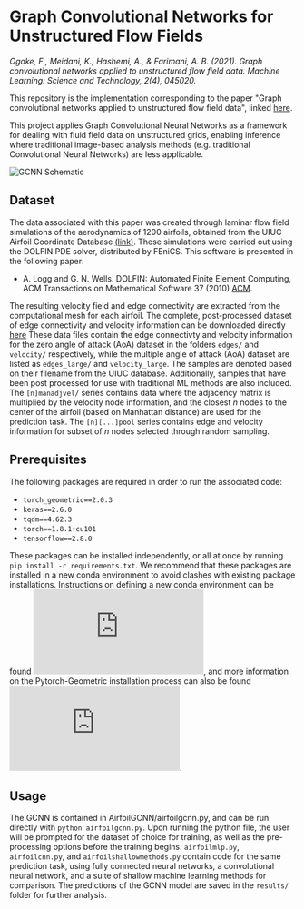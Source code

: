 # Graph Convolutional Networks for Unstructured Flow Fields

_Ogoke, F., Meidani, K., Hashemi, A., & Farimani, A. B. (2021). Graph convolutional networks applied to unstructured flow field data. Machine Learning: Science and Technology, 2(4), 045020._ 

This repository is the implementation corresponding to the paper "Graph convolutional networks applied to unstructured flow field data", linked [here](https://iopscience.iop.org/article/10.1088/2632-2153/ac1fc9). 


This project applies Graph Convolutional Neural Networks as a framework for dealing with fluid field data on unstructured grids, enabling inference where traditional image-based analysis methods (e.g. traditional Convolutional Neural Networks) are less applicable.


![GCNN Schematic](https://github.com/fogoke/Airfoil-GCNN/blob/3e5abc260924aaf6303b2a2105f6a6378d55e1e1/AirfoilGCNN/figures/figure_2.png)




## Dataset
The data associated with this paper was created through laminar flow field simulations of the aerodynamics of 1200 airfoils, obtained from the UIUC Airfoil Coordinate Database [(link)](https://m-selig.ae.illinois.edu/ads/coord_database.html). These simulations were carried out using the DOLFIN PDE solver, distributed by FEniCS. This software is presented in the following paper:
* A. Logg and G. N. Wells. DOLFIN: Automated Finite Element Computing, ACM Transactions on Mathematical Software 37 (2010) [ACM](https://doi.org/10.1145/1731022.1731030). 


The resulting velocity field and edge connectivity are extracted from the computational mesh for each airfoil. The complete, post-processed dataset of edge connectivity and velocity information can be downloaded directly [here](https://drive.google.com/uc?id=1hjRndZQMaUPTu8IQbDxKeIqc0GES0kYh&export=download) These data files contain the edge connectivty and velocity information for the zero angle of attack (AoA) dataset in the folders ```edges/``` and ```velocity/``` respectively, while the multiple angle of attack (AoA) dataset are listed as ```edges_large/``` and ```velocity_large```. The samples are denoted based on their filename from the UIUC database. Additionally, samples that have been post processed for use with traditional ML methods are also included. The ```[n]manadjvel/``` series contains data where the adjacency matrix is multiplied by the velocity node information, and the closest _n_ nodes to the center of the airfoil (based on Manhattan distance) are used for the prediction task. The ```[n][...]pool``` series contains edge and velocity information for subset of _n_ nodes selected through random sampling.



## Prerequisites 
The following packages are required in order to run the associated code:


* ```torch_geometric==2.0.3```
* ```keras==2.6.0```
* ```tqdm==4.62.3```
* ```torch==1.8.1+cu101```
* ```tensorflow==2.8.0```





These packages can be installed independently, or all at once by running ```pip install -r requirements.txt```. We recommend that these packages are installed in a new conda environment to avoid clashes with existing package installations. Instructions on defining a new conda environment can be found ![here](https://conda.io/projects/conda/en/latest/user-guide/tasks/manage-environments.html), and more information on the Pytorch-Geometric installation process can also be found ![here](https://pytorch-geometric.readthedocs.io/en/latest/notes/installation.html).



## Usage

The GCNN is contained in AirfoilGCNN/airfoilgcnn.py, and can be run directly with ```python airfoilgcnn.py```. Upon running the python file, the user will be prompted for the dataset of choice for training, as well as the pre-processing options before the training begins. ```airfoilmlp.py```, ```airfoilcnn.py```, and ```airfoilshallowmethods.py``` contain code for the same prediction task, using fully connected neural networks, a convolutional neural network, and a suite of shallow machine learning methods for comparison. The predictions of the GCNN model are saved in the ```results/``` folder for further analysis.





